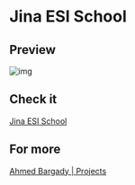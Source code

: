 # Jina ESI School

## Preview

![img](https://firebasestorage.googleapis.com/v0/b/portfoliov2-ba7d2.appspot.com/o/projects%2FWEB_DEVELOPMENT%2Fhttps%3A%2Fjina--esi-school.web.app?alt=media&token=8d11936d-9417-4899-8f85-a1e64b821b6b)

## Check it

[Jina ESI School](https://jina--esi-school.web.app)

## For more

[Ahmed Bargady | Projects](https://ahmedbaragdy.me/projects)
